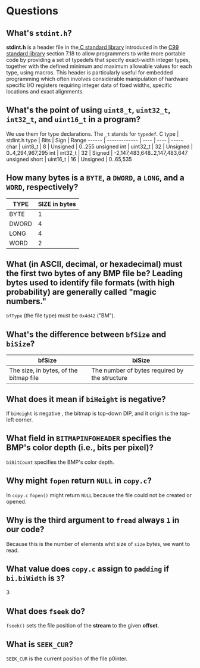 # Questions

## What's `stdint.h`?

**stdint.h** is a header file in the[ C standard library](https://en.wikibooks.org/wiki/C_Programming/Standard_libraries) introduced in the [C99 standard library](https://en.wikibooks.org/wiki/C_Programming/Standard_library_reference) section 7.18 to allow programmers to write more portable code by providing a set of typedefs that specify exact-width integer types, together with the defined minimum and maximum allowable values for each type, using macros. This header is particularly useful for embedded programming which often involves considerable manipulation of hardware specific I/O registers requiring integer data of fixed widths, specific locations and exact alignments.

## What's the point of using `uint8_t`, `uint32_t`, `int32_t`, and `uint16_t` in a program?

We use them for type declarations. The ``_t`` stands for ``typedef``.
C type | stdint.h type | Bits | Sign | Range
------ | ------------- | ---- | ---- | -----
char | uint8_t | 8 | Unsigned | 0..255
unsigned int | uint32_t | 32 | Unsigned | 0..4,294,967,295
int | int32_t | 32 | Signed | -2,147,483,648..2,147,483,647
unsigned short | uint16_t | 16 | Unsigned | 0..65,535

## How many bytes is a `BYTE`, a `DWORD`, a `LONG`, and a `WORD`, respectively?

TYPE | SIZE in bytes
---- | -------------
BYTE | 1
DWORD | 4
LONG | 4
WORD | 2

## What (in ASCII, decimal, or hexadecimal) must the first two bytes of any BMP file be? Leading bytes used to identify file formats (with high probability) are generally called "magic numbers."

``bfType`` (the file type) must be ``0x4d42`` ("BM").

## What's the difference between `bfSize` and `biSize`?

bfSize | biSize
------ | ------
The size, in bytes, of the bitmap file | The number of bytes required by the structure

## What does it mean if `biHeight` is negative?

If ``biHeight`` is negative , the bitmap is top-down DIP, and it origin is the top-left corner.

## What field in `BITMAPINFOHEADER` specifies the BMP's color depth (i.e., bits per pixel)?

``biBitCount`` specifies the BMP's color depth.

## Why might `fopen` return `NULL` in `copy.c`?

In ``copy.c`` ``fopen()`` might return ``NULL`` because the file could not be created or opened.

## Why is the third argument to `fread` always `1` in our code?

Because this is the number of elements whit size of ``size`` bytes, we want to read.

## What value does `copy.c` assign to `padding` if `bi.biWidth` is `3`?

3

## What does `fseek` do?

`fseek()` sets the file position of the **stream** to the given **offset**.

## What is `SEEK_CUR`?

`SEEK_CUR` is the current position of the file p0inter.

